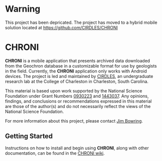 **Warning**
===========
This project has been depricated. The project has moved to a hybrid mobile solution located at https://github.com/CIRDLES/CHRONI



CHRONI
======
**CHRONI** is a mobile application that presents archived data downloaded from the Geochron database in a customizable format for use by geologists in the field. Currently, the **CHRONI** application only works with Android devices. The project is led and maintained by [CIRDLES](https://cirdles.org), an undergraduate research lab at the College of Charleston in Charleston, South Carolina. 

This material is based upon work supported by the National Science Foundation under Grant Numbers [0930223](http://www.nsf.gov/awardsearch/showAward?AWD_ID=0930223) and [1443037](http://www.nsf.gov/awardsearch/showAward?AWD_ID=1443037).  Any opinions, findings, and conclusions or recommendations expressed in this material are those of the author(s) and do not necessarily reflect the views of the National Science Foundation.

For more information about this project, please contact [Jim Bowring](mailto://bowringj@cofc.edu).

Getting Started 
-------------
Instructions on how to install and begin using **CHRONI**, along with other documentation, can be found in the [CHRONI wiki](https://github.com/CIRDLES/CHRONI/wiki).
